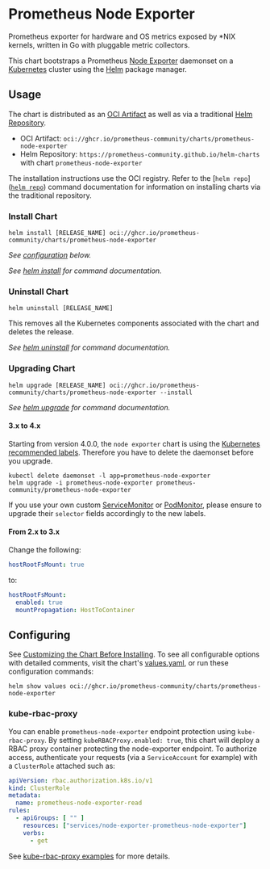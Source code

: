 # Prometheus Node Exporter

Prometheus exporter for hardware and OS metrics exposed by *NIX kernels, written in Go with pluggable metric collectors.

This chart bootstraps a Prometheus [Node Exporter](http://github.com/prometheus/node_exporter) daemonset on a [Kubernetes](http://kubernetes.io) cluster using the [Helm](https://helm.sh) package manager.

## Usage

The chart is distributed as an [OCI Artifact](https://helm.sh/docs/topics/registries/) as well as via a traditional [Helm Repository](https://helm.sh/docs/topics/chart_repository/).

- OCI Artifact: `oci://ghcr.io/prometheus-community/charts/prometheus-node-exporter`
- Helm Repository: `https://prometheus-community.github.io/helm-charts` with chart `prometheus-node-exporter`

The installation instructions use the OCI registry. Refer to the [`helm repo`]([`helm repo`](https://helm.sh/docs/helm/helm_repo/)) command documentation for information on installing charts via the traditional repository.

### Install Chart

```console
helm install [RELEASE_NAME] oci://ghcr.io/prometheus-community/charts/prometheus-node-exporter
```

_See [configuration](#configuring) below._

_See [helm install](https://helm.sh/docs/helm/helm_install/) for command documentation._

### Uninstall Chart

```console
helm uninstall [RELEASE_NAME]
```

This removes all the Kubernetes components associated with the chart and deletes the release.

_See [helm uninstall](https://helm.sh/docs/helm/helm_uninstall/) for command documentation._

### Upgrading Chart

```console
helm upgrade [RELEASE_NAME] oci://ghcr.io/prometheus-community/charts/prometheus-node-exporter --install
```

_See [helm upgrade](https://helm.sh/docs/helm/helm_upgrade/) for command documentation._

#### 3.x to 4.x

Starting from version 4.0.0, the `node exporter` chart is using the [Kubernetes recommended labels](https://kubernetes.io/docs/concepts/overview/working-with-objects/common-labels/). Therefore you have to delete the daemonset before you upgrade.

```console
kubectl delete daemonset -l app=prometheus-node-exporter
helm upgrade -i prometheus-node-exporter prometheus-community/prometheus-node-exporter
```

If you use your own custom [ServiceMonitor](https://github.com/prometheus-operator/prometheus-operator/blob/main/Documentation/api-reference/api.md#servicemonitor) or [PodMonitor](https://github.com/prometheus-operator/prometheus-operator/blob/main/Documentation/api-reference/api.md#podmonitor), please ensure to upgrade their `selector` fields accordingly to the new labels.

#### From 2.x to 3.x

Change the following:

```yaml
hostRootFsMount: true
```

to:

```yaml
hostRootFsMount:
  enabled: true
  mountPropagation: HostToContainer
```

## Configuring

See [Customizing the Chart Before Installing](https://helm.sh/docs/intro/using_helm/#customizing-the-chart-before-installing). To see all configurable options with detailed comments, visit the chart's [values.yaml](./values.yaml), or run these configuration commands:

```console
helm show values oci://ghcr.io/prometheus-community/charts/prometheus-node-exporter
```

### kube-rbac-proxy

You can enable `prometheus-node-exporter` endpoint protection using `kube-rbac-proxy`. By setting `kubeRBACProxy.enabled: true`, this chart will deploy a RBAC proxy container protecting the node-exporter endpoint.
To authorize access, authenticate your requests (via a `ServiceAccount` for example) with a `ClusterRole` attached such as:

```yaml
apiVersion: rbac.authorization.k8s.io/v1
kind: ClusterRole
metadata:
  name: prometheus-node-exporter-read
rules:
  - apiGroups: [ "" ]
    resources: ["services/node-exporter-prometheus-node-exporter"]
    verbs:
      - get
```

See [kube-rbac-proxy examples](https://github.com/brancz/kube-rbac-proxy/tree/master/examples/resource-attributes) for more details.

